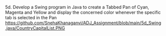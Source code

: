 5d. Develop a Swing program in Java to create a Tabbed Pan of Cyan, Magenta and Yellow and  display the concerned color whenever the specific tab is selected in the Pan 
https://github.com/SnehaKhanaganvi/ADJ_Assignment/blob/main/5d_Swing.java/CountryCapitalList.PNG
